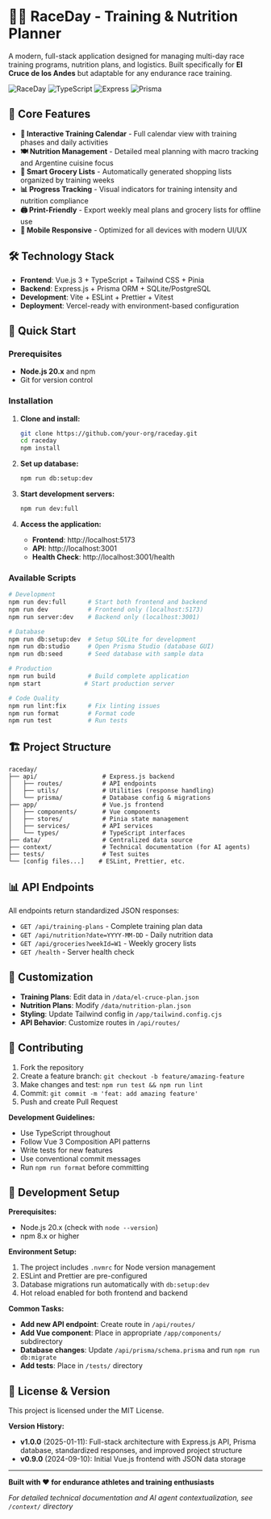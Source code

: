 # 🏃‍♂️ RaceDay - Training & Nutrition Planner

A modern, full-stack application designed for managing multi-day race training programs, nutrition plans, and logistics. Built specifically for **El Cruce de los Andes** but adaptable for any endurance race training.

![RaceDay](https://img.shields.io/badge/RaceDay-v1.0.0-success?style=for-the-badge&logo=vue.js)
![TypeScript](https://img.shields.io/badge/TypeScript-Ready-blue?style=for-the-badge&logo=typescript)
![Express](https://img.shields.io/badge/Express.js-API-000000?style=for-the-badge&logo=express)
![Prisma](https://img.shields.io/badge/Prisma-Database-2D3748?style=for-the-badge&logo=prisma)

## 🎯 **Core Features**

- **📅 Interactive Training Calendar** - Full calendar view with training phases and daily activities
- **🍽️ Nutrition Management** - Detailed meal planning with macro tracking and Argentine cuisine focus
- **🛒 Smart Grocery Lists** - Automatically generated shopping lists organized by training weeks
- **📊 Progress Tracking** - Visual indicators for training intensity and nutrition compliance
- **🖨️ Print-Friendly** - Export weekly meal plans and grocery lists for offline use
- **📱 Mobile Responsive** - Optimized for all devices with modern UI/UX

## 🛠️ **Technology Stack**

- **Frontend**: Vue.js 3 + TypeScript + Tailwind CSS + Pinia
- **Backend**: Express.js + Prisma ORM + SQLite/PostgreSQL
- **Development**: Vite + ESLint + Prettier + Vitest
- **Deployment**: Vercel-ready with environment-based configuration

## 🚀 **Quick Start**

### **Prerequisites**

- **Node.js 20.x** and npm
- Git for version control

### **Installation**

1. **Clone and install:**

   ```bash
   git clone https://github.com/your-org/raceday.git
   cd raceday
   npm install
   ```

2. **Set up database:**

   ```bash
   npm run db:setup:dev
   ```

3. **Start development servers:**

   ```bash
   npm run dev:full
   ```

4. **Access the application:**
   - **Frontend**: http://localhost:5173
   - **API**: http://localhost:3001
   - **Health Check**: http://localhost:3001/health

### **Available Scripts**

```bash
# Development
npm run dev:full      # Start both frontend and backend
npm run dev           # Frontend only (localhost:5173)
npm run server:dev    # Backend only (localhost:3001)

# Database
npm run db:setup:dev  # Setup SQLite for development
npm run db:studio     # Open Prisma Studio (database GUI)
npm run db:seed       # Seed database with sample data

# Production
npm run build         # Build complete application
npm start            # Start production server

# Code Quality
npm run lint:fix      # Fix linting issues
npm run format        # Format code
npm run test          # Run tests
```

## 🏗️ **Project Structure**

```
raceday/
├── api/                  # Express.js backend
│   ├── routes/           # API endpoints
│   ├── utils/            # Utilities (response handling)
│   └── prisma/           # Database config & migrations
├── app/                  # Vue.js frontend
│   ├── components/       # Vue components
│   ├── stores/           # Pinia state management
│   ├── services/         # API services
│   └── types/            # TypeScript interfaces
├── data/                 # Centralized data source
├── context/              # Technical documentation (for AI agents)
├── tests/                # Test suites
└── [config files...]    # ESLint, Prettier, etc.
```

## 📊 **API Endpoints**

All endpoints return standardized JSON responses:

- `GET /api/training-plans` - Complete training plan data
- `GET /api/nutrition?date=YYYY-MM-DD` - Daily nutrition data
- `GET /api/groceries?weekId=W1` - Weekly grocery lists
- `GET /health` - Server health check

## 🎨 **Customization**

- **Training Plans**: Edit data in `/data/el-cruce-plan.json`
- **Nutrition Plans**: Modify `/data/nutrition-plan.json`
- **Styling**: Update Tailwind config in `/app/tailwind.config.cjs`
- **API Behavior**: Customize routes in `/api/routes/`

## 🤝 **Contributing**

1. Fork the repository
2. Create a feature branch: `git checkout -b feature/amazing-feature`
3. Make changes and test: `npm run test && npm run lint`
4. Commit: `git commit -m 'feat: add amazing feature'`
5. Push and create Pull Request

**Development Guidelines:**

- Use TypeScript throughout
- Follow Vue 3 Composition API patterns
- Write tests for new features
- Use conventional commit messages
- Run `npm run format` before committing

## 🔧 **Development Setup**

**Prerequisites:**

- Node.js 20.x (check with `node --version`)
- npm 8.x or higher

**Environment Setup:**

1. The project includes `.nvmrc` for Node version management
2. ESLint and Prettier are pre-configured
3. Database migrations run automatically with `db:setup:dev`
4. Hot reload enabled for both frontend and backend

**Common Tasks:**

- **Add new API endpoint**: Create route in `/api/routes/`
- **Add Vue component**: Place in appropriate `/app/components/` subdirectory
- **Database changes**: Update `/api/prisma/schema.prisma` and run `npm run db:migrate`
- **Add tests**: Place in `/tests/` directory

## 📄 **License & Version**

This project is licensed under the MIT License.

**Version History:**

- **v1.0.0** (2025-01-11): Full-stack architecture with Express.js API, Prisma database, standardized responses, and improved project structure
- **v0.9.0** (2024-09-10): Initial Vue.js frontend with JSON data storage

---

**Built with ❤️ for endurance athletes and training enthusiasts**

_For detailed technical documentation and AI agent contextualization, see `/context/` directory_
